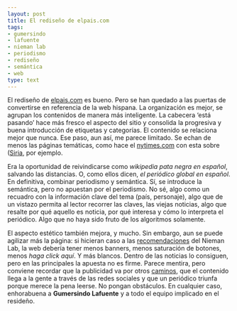 ```yaml
---
layout: post
title: El rediseño de elpais.com
tags:
- gumersindo
- lafuente
- nieman lab
- periodismo
- rediseño
- semántica
- web
type: text
---
```

El rediseño de [elpais.com](http://elpais.com/ "El País") es bueno. Pero se han quedado a las puertas de convertirse en referencia de la web hispana. La organización es mejor, se agrupan los contenidos de manera más inteligente. La cabecera &#8216;está pasando&#8217; hace más fresco el aspecto del sitio y consolida la progresiva y buena introducción de etiquetas y categorías. El contenido se relaciona mejor que nunca. Ese paso, aun así, me parece limitado. Se echan de menos las páginas temáticas, como hace el [nytimes.com](http://www.nytimes.com/ "NYTimes") con esta sobre ([Siria](http://topics.nytimes.com/top/news/international/countriesandterritories/syria/index.html?ref=topics "Siria"), por ejemplo. 

Era la oportunidad de reivindicarse como _wikipedia pata negra en español_, salvando las distancias. O, como ellos dicen, _el periódico global en español_. En definitiva, combinar periodismo y semántica. Sí, se introduce la semántica, pero no apuestan por el periodismo. No sé, algo como un recuadro con la información clave del tema (país, personaje), algo que de un vistazo permita al lector recorrer las claves, las viejas noticias, algo que resalte por qué aquello es noticia, por qué interesa y cómo lo interpreta el periódico. Algo que no haya sido fruto de los algoritmos solamente.

El aspecto estético también mejora, y mucho. Sin embargo, aun se puede agilizar más la página: si hicieran caso a las [recomendaciones](http://www.niemanlab.org/2011/09/four-observations-and-lots-of-questions-on-the-boston-globes-lovely-new-paywalled-site/ "Nieman Lab") del Nieman Lab, la web debería tener menos banners, menos saturación de botones, menos _haga click aquí_. Y más blancos. Dentro de las noticias lo consiguen, pero en las principales la apuesta no es firme. Parece mentira, pero conviene recordar que la publicidad va por otros [caminos](http://www.paperpapers.net/2012/02/desgracias-de-la-prensa-la-dictadura.html "Falta innovación publicitaria"), que el contenido llega a la gente a través de las redes sociales y que un periódico triunfa porque merece la pena leerse. No pongan obstáculos. En cualquier caso, enhorabuena a **Gumersindo Lafuente** y a todo el equipo implicado en el resideño.
